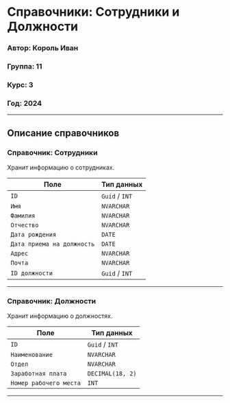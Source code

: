 # Справочники: Сотрудники и Должности

### Автор: Король Иван  
### Группа: 11  
### Курс: 3  
### Год: 2024  

---

## Описание справочников

### Справочник: **Сотрудники**
Хранит информацию о сотрудниках.

| Поле                  | Тип данных        |
|-----------------------|-------------------|
| `ID`                 | `Guid` / `INT`     |
| `Имя`                | `NVARCHAR`         |
| `Фамилия`            | `NVARCHAR`         |
| `Отчество`           | `NVARCHAR`         |
| `Дата рождения`      | `DATE`             |
| `Дата приема на должность` | `DATE`       |
| `Адрес`              | `NVARCHAR`         |
| `Почта`              | `NVARCHAR`         |
| `ID должности`       | `Guid` / `INT`     |

---

### Справочник: **Должности**
Хранит информацию о должностях.

| Поле                  | Тип данных        | 
|-----------------------|-------------------|
| `ID`                 | `Guid` / `INT`     |
| `Наименование`       | `NVARCHAR`         |
| `Отдел`              | `NVARCHAR`         |
| `Заработная плата`   | `DECIMAL(18, 2)`   |
| `Номер рабочего места` | `INT`            |

---
